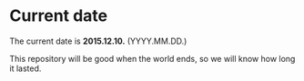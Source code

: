 # Current date

The current date is **2015.12.10.** (YYYY.MM.DD.)

This repository will be good when the world ends, so we will know how long it lasted.